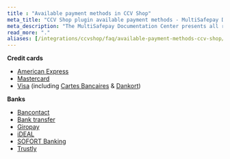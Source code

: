 ```yaml
---
title : "Available payment methods in CCV Shop"
meta_title: "CCV Shop plugin available payment methods - MultiSafepay Docs"
meta_description: "The MultiSafepay Documentation Center presents all relevant information about our Plugins and API. You can also find support pages for payment methods, tools and general questions as well as the contact details of our Support and Integration Teams."
read_more: "."
aliases: [/integrations/ccvshop/faq/available-payment-methods-ccv-shop/]
---
```


__Credit cards__

+ [American Express](/payment-methods/credit-and-debit-cards/american-express)
+ [Mastercard](/payment-methods/credit-and-debit-cards/mastercard)
+ [Visa](/payment-methods/credit-and-debit-cards/visa) (including [Cartes Bancaires](/payment-methods/credit-and-debit-cards/cartes-bancaires) & [Dankort](/payment-methods/credit-and-debit-cards/dankort))

__Banks__

+ [Bancontact](/payment-methods/banks/bancontact)
+ [Bank transfer](/payment-methods/banks/bank-transfer)
+ [Giropay](/payment-methods/banks/giropay)
+ [iDEAL](/payment-methods/banks/ideal)
+ [SOFORT Banking](/payment-methods/banks/sofort-banking)
+ [Trustly](/payment-methods/banks/trustly)




